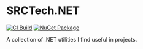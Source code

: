 # SRCTech.NET
[![CI Build](https://github.com/schristian/SRCTech.NET/actions/workflows/ci-build.yml/badge.svg?branch=main)](https://github.com/schristian/SRCTech.NET/actions/workflows/ci-build.yml)
[![NuGet Package](https://img.shields.io/nuget/dt/SRCTech.Common?style=plastic)](https://www.nuget.org/packages/SRCTech.Common/)

A collection of .NET utilities I find useful in projects.
